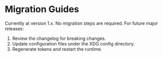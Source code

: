 # Migration Guides

Currently at version 1.x. No migration steps are required. For future major releases:

1. Review the changelog for breaking changes.
2. Update configuration files under the XDG config directory.
3. Regenerate tokens and restart the runtime.

